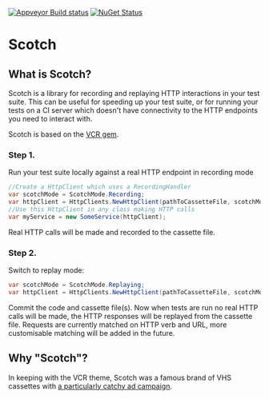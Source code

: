 [![Appveyor Build status](https://ci.appveyor.com/api/projects/status/912u30wvvkdxdrr7/branch/master?svg=true)](https://ci.appveyor.com/project/mleech/scotch/branch/master)
[![NuGet Status](https://img.shields.io/nuget/v/Scotch.svg?style=flat)](https://www.nuget.org/packages/Scotch/)

# Scotch

## What is Scotch?
Scotch is a library for recording and replaying HTTP interactions in your test suite.
This can be useful for speeding up your test suite,
or for running your tests on a CI server which doesn't have 
connectivity to the HTTP endpoints you need to interact with.

Scotch is based on the [VCR gem](https://github.com/vcr/vcr).

### Step 1.
Run your test suite locally against a real HTTP endpoint in recording mode

```csharp
//Create a HttpClient which uses a RecordingHandler
var scotchMode = ScotchMode.Recording;
var httpClient = HttpClients.NewHttpClient(pathToCassetteFile, scotchMode);
//Use this HttpClient in any class making HTTP calls
var myService = new SomeService(httpClient);
```
Real HTTP calls will be made and recorded to the cassette file.

### Step 2.
Switch to replay mode:
```csharp
var scotchMode = ScotchMode.Replaying;
var httpClient = HttpClients.NewHttpClient(pathToCassetteFile, scotchMode);
```
Commit the code and cassette file(s).
Now when tests are run no real HTTP calls will be made,
the HTTP responses will be replayed from the cassette file. 
Requests are currently matched on HTTP verb and URL, more customisable matching will be added in the future.

## Why "Scotch"?
In keeping with the VCR theme, Scotch was a famous brand of VHS cassettes with [a particularly catchy ad campaign](https://www.youtube.com/watch?v=g4rv81zxBGQ).
